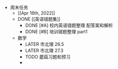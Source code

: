 - 周末任务
	- [[Apr 16th, 2022]]
	- DONE [[英语错题集]]
		- DONE [#A] 校内英语错题整理 配答案和解析
		- DONE  [#B] 培训错题整理 part1
	- 数学
		- LATER  市北理 26.5
		- LATER  市北理 27.3
		- TODO 蘑菇习题和预习
		-